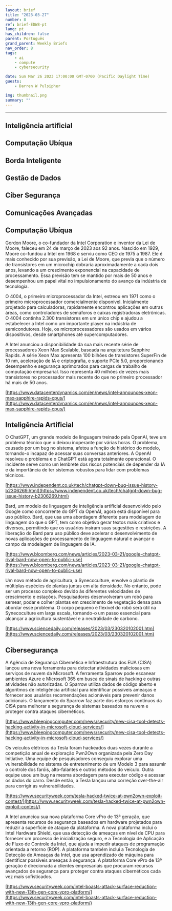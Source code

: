 ```yaml
---
layout: brief
title: "2023-03-27"
number: 8
ref: brief-EDW8-pt
lang: pt
has_children: false
parent: Português
grand_parent: Weekly Briefs
nav_order: 8
tags:
    - ai
    - compute
    - cybersecurity

date: Sun Mar 26 2023 17:00:00 GMT-0700 (Pacific Daylight Time)
guests:
    - Darren W Pulsipher

img: thumbnail.png
summary: ""
---
```




---


## Inteligência artificial

## Computação Ubíqua

## Borda Inteligente

## Gestão de Dados

## Cíber Segurança

## Comunicações Avançadas
## Computação Ubíqua

Gordon Moore, o co-fundador da Intel Corporation e inventor da Lei de Moore, faleceu em 24 de março de 2023 aos 92 anos. Nascido em 1929, Moore co-fundou a Intel em 1968 e serviu como CEO de 1975 a 1987. Ele é mais conhecido por sua previsão, a Lei de Moore, que previa que o número de transistores em um microchip dobraria aproximadamente a cada dois anos, levando a um crescimento exponencial na capacidade de processamento. Essa previsão tem se mantido por mais de 50 anos e desempenhou um papel vital no impulsionamento do avanço da indústria de tecnologia.

O 4004, o primeiro microprocessador da Intel, estreou em 1971 como o primeiro microprocessador comercialmente disponível. Inicialmente projetado para calculadoras, rapidamente encontrou aplicações em outras áreas, como controladores de semáforos e caixas registradoras eletrônicas. O 4004 continha 2.300 transistores em um único chip e ajudou a estabelecer a Intel como um importante player na indústria de semicondutores. Hoje, os microprocessadores são usados ​​em vários dispositivos, desde smartphones até supercomputadores.

A Intel anunciou a disponibilidade da sua mais recente série de processadores Xeon Max Scalable, baseada na arquitetura Sapphire Rapids. A série Xeon Max apresenta 100 bilhões de transistores SuperFin de 10 nm, aceleração de IA e criptografia, e suporte PCIe 5.0, proporcionando desempenho e segurança aprimorados para cargas de trabalho de computação empresarial. Isso representa 40 milhões de vezes mais transistores no processador mais recente do que no primeiro processador há mais de 50 anos.

[https://www.datacenterdynamics.com/en/news/intel-announces-xeon-max-sapphire-rapids-cpus/](https://www.datacenterdynamics.com/en/news/intel-announces-xeon-max-sapphire-rapids-cpus/)

## Inteligência Artificial

O ChatGPT, um grande modelo de linguagem treinado pela OpenAI, teve um problema técnico que o deixou inoperante por várias horas. O problema, causado por um bug no sistema, afetou a função de histórico do modelo, tornando-o incapaz de acessar suas conversas anteriores. A OpenAI resolveu o problema e o ChatGPT está agora totalmente operacional. O incidente serve como um lembrete dos riscos potenciais de depender da IA e da importância de ter sistemas robustos para lidar com problemas técnicos.

[https://www.independent.co.uk/tech/chatgpt-down-bug-issue-history-b2306269.html](https://www.independent.co.uk/tech/chatgpt-down-bug-issue-history-b2306269.html)

Bard, um modelo de linguagem de inteligência artificial desenvolvido pelo Google como concorrente do GPT da OpenAI, agora está disponível para uso público. Bard, que usa uma abordagem diferente para modelagem de linguagem do que o GPT, tem como objetivo gerar textos mais criativos e diversos, permitindo que os usuários insiram suas sugestões e restrições. A liberação do Bard para uso público deve acelerar o desenvolvimento de novas aplicações de processamento de linguagem natural e avançar o campo da modelagem de linguagem de IA.

[https://www.bloomberg.com/news/articles/2023-03-21/google-chatgpt-rival-bard-now-open-to-public-use](https://www.bloomberg.com/news/articles/2023-03-21/google-chatgpt-rival-bard-now-open-to-public-use)

Um novo método de agricultura, a Synecoculture, envolve o plantio de múltiplas espécies de plantas juntas em alta densidade. No entanto, pode ser um processo complexo devido às diferentes velocidades de crescimento e estações. Pesquisadores desenvolveram um robô para semear, podar e colher plantas em crescimento de vegetação densa para abordar esse problema. O corpo pequeno e flexível do robô será útil na Synecoculture em larga escala, tornando-o um passo essencial para alcançar a agricultura sustentável e a neutralidade de carbono.

[https://www.sciencedaily.com/releases/2023/03/230320102001.htm](https://www.sciencedaily.com/releases/2023/03/230320102001.htm)

## Cibersegurança

A Agência de Segurança Cibernética e Infraestrutura dos EUA (CISA) lançou uma nova ferramenta para detectar atividades maliciosas em serviços de nuvem da Microsoft. A ferramenta Sparrow pode escanear ambientes Azure e Microsoft 365 em busca de sinais de hacking e outras atividades não autorizadas. O Sparrow utiliza dados de código aberto e algoritmos de inteligência artificial para identificar possíveis ameaças e fornecer aos usuários recomendações acionáveis ​​para prevenir danos adicionais. O lançamento do Sparrow faz parte dos esforços contínuos da CISA para melhorar a segurança de sistemas baseados na nuvem e proteger contra ataques cibernéticos.

[https://www.bleepingcomputer.com/news/security/new-cisa-tool-detects-hacking-activity-in-microsoft-cloud-services/](https://www.bleepingcomputer.com/news/security/new-cisa-tool-detects-hacking-activity-in-microsoft-cloud-services/)

Os veículos elétricos da Tesla foram hackeados duas vezes durante a competição anual de exploração Pwn2Own organizada pela Zero Day Initiative. Uma equipe de pesquisadores conseguiu explorar uma vulnerabilidade no sistema de entretenimento de um Modelo 3 para assumir o controle dos faróis, alto-falantes e outros métodos do veículo. Outra equipe usou um bug na mesma abordagem para executar código e acessar os dados do carro. Desde então, a Tesla lançou uma correção over-the-air para corrigir as vulnerabilidades.

[https://www.securityweek.com/tesla-hacked-twice-at-pwn2own-exploit-contest/](https://www.securityweek.com/tesla-hacked-twice-at-pwn2own-exploit-contest/)

A Intel anunciou sua nova plataforma Core vPro de 13ª geração, que apresenta recursos de segurança baseados em hardware projetados para reduzir a superfície de ataque da plataforma. A nova plataforma inclui o Intel Hardware Shield, que usa detecção de ameaças em nível de CPU para fornecer um processo de inicialização seguro, e a Tecnologia de Aplicação de Fluxo de Controle da Intel, que ajuda a impedir ataques de programação orientada a retorno (ROP). A plataforma também inclui a Tecnologia de Detecção de Ameaças da Intel, que usa aprendizado de máquina para identificar possíveis ameaças à segurança. A plataforma Core vPro de 13ª geração é direcionada a clientes empresariais que procuram recursos avançados de segurança para proteger contra ataques cibernéticos cada vez mais sofisticados.

[https://www.securityweek.com/intel-boasts-attack-surface-reduction-with-new-13th-gen-core-vpro-platform/](https://www.securityweek.com/intel-boasts-attack-surface-reduction-with-new-13th-gen-core-vpro-platform/)


